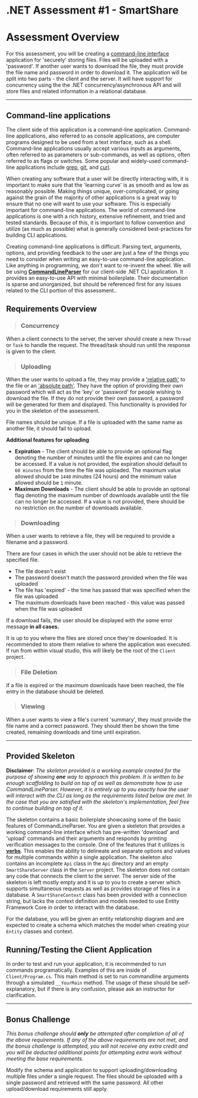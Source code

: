 # .NET Assessment #1 - SmartShare

# Assessment Overview

For this assessment, you will be creating a [command-line interface](https://en.wikipedia.org/wiki/Command-line_interface) application for 'securely' storing files. Files will be uploaded with a 'password'. If another user wants to download the file, they must provide the file name and password in order to download it. The application will be split into two parts - the client and the server. It will have support for concurrency using the the .NET concurrency/asynchronous API and will store files and related information in a relational database.

---

## Command-line applications

The client side of this application is a command-line application. Command-line applications, also referred to as console applications, are computer programs designed to be used from a text interface, such as a shell. Command-line applications usually accept various inputs as arguments, often referred to as parameters or sub-commands, as well as options, often referred to as flags or switches. Some popular and widely-used command-line applications include [grep](http://man7.org/linux/man-pages/man1/grep.1.html), [git](http://man7.org/linux/man-pages/man1/git.1.html), and [curl](https://curl.haxx.se/).

When creating any software that a user will be directly interacting with, it is important to make sure that the 'learning curve' is as smooth and as low as reasonably possible. Making things unique, over-complicated, or going against the grain of the majority of other applications is a great way to ensure that no one will want to use your software. This is especially important for command-line applications. The world of command-line applications is one with a rich history, extensive refinement, and tried and tested standards. Because of this, it is important to follow convention and utilize (as much as possible) what is generally considered best-practices for building CLI applications.

Creating command-line applications is difficult. Parsing text, arguments, options, and providing feedback to the user are just a few of the things you need to consider when writing an easy-to-use command-line application. Like anything in programming, we don't want to re-invent the wheel. We will be using [**CommandLineParser**](https://github.com/commandlineparser/commandline/) for our client-side .NET CLI application. It provides an easy-to-use API with minimal boilerplate. Their documentation is sparse and unorganized, but should be referenced first for any issues related to the CLI portion of this assessment..

## Requirements Overview

> ### Concurrency
When a client connects to the server, the server should create a new `Thread` or `Task` to handle the request. The thread/task should run until the response is given to the client.

> ### Uploading
When the user wants to upload a file, they may provide a ['relative path'](https://support.dtsearch.com/webhelp/dtsearch/relative_paths.htm) to the file or an ['absolute path'](https://www.techopedia.com/definition/5817/absolute-path). They have the option of providing their own password which will act as the 'key' or 'password' for people wishing to download the file. If they do not provide their own password, a password will be generated for them and displayed. This functionality is provided for you in the skeleton of the assessment.

File names should be unique. If a file is uploaded with the same name as another file, it should fail to upload.

**Additional features for uploading**
* **Expiration** - The client should be able to provide an optional flag denoting the number of minutes until the file expires and can no longer be accessed. If a value is not provided, the expiration should default to `60 minutes` from the time the file was uploaded. The maximum value allowed should be `1440` minutes (24 hours) and the minimum value allowed should be `1` minute.
* **Maximum Downloads** - The client should be able to provide an optional flag denoting the maximum number of downloads available until the file can no longer be accessed. If a value is not provided, there should be no restriction on the number of downloads available.

> ### Downloading

When a user wants to retrieve a file, they will be required to provide a filename and a password. 

There are four cases in which the user should not be able to retrieve the specified file.
* The file doesn't exist
* The password doesn't match the password provided when the file was uploaded
* The file has 'expired' - the time has passed that was specified when the file was uploaded
* The maximum downloads have been reached - this value was passed when the file was uploaded

If a download fails, the user should be displayed with *the same* error message **in all cases.**

It is up to you where the files are stored once they're downloaded. It is recommended to store them relative to where the application was executed. If run from within visual studio, this will likely be the root of the `Client` project.

> ### File Deletion

If a file is expired or the maximum downloads have been reached, the file entry in the database should be deleted. 

> ### Viewing

When a user wants to view a file's current 'summary', they must provide the file name and a correct password. They should then be shown the time created, remaining downloads and time until expiration.

---

## Provided Skeleton

**Disclaimer**:  *The skeleton provided is a working example created for the purpose of showing **one** way to approach this problem. It is written to be enough scaffolding to build on top of as well as demonstrate how to use CommandLineParser. However, it is entirely up to you exactly how the user will interact with the CLI as long as the requirements listed below are met. In the case that you are satisfied with the skeleton's implementation, feel free to continue building on top of it.* 

The skeleton contains a basic boilerplate showcasing some of the basic features of CommandLineParser. You are given a skeleton that provides a working command-line interface which has pre-written 'download' and 'upload' commands and their arguments and responds by printing verification messages to the console. One of the features that it utilizes is  [**verbs**](https://github.com/commandlineparser/commandline/wiki/Verbs). This enables the ability to delineate and separate options and values for multiple commands within a single application. The skeleton also contains an incomplete `Api` class in the `Api` directory and an empty `SmartShareServer` class in the `Server` project. The skeleton does not contain any code that connects the client to the server. The server side of the skeleton is left mostly empty and it is up to you to create a server which supports simultaneous requests as well as provides storage of files in a database. A `SmartShareContext` class has been provided with a connection string, but lacks the context definition and models needed to use Entity Framework Core in order to interact with the database.

For the database, you will be given an entity relationship diagram and are expected to create a schema which matches the model when creating your `Entity` classes and context.

## Running/Testing the Client Application 

In order to test and run your application, it is recommended to run commands programatically. Examples of this are inside of `Client/Program.cs`. This main method is set to run commandline arguments through a simulated `__YourMain` method. The usage of these should be self-explanatory, but if there is any confusion, please ask an instructor for clarification.

---

## Bonus Challenge

*This bonus challenge should **only** be attempted after completion of all of the above requirements. If any of the above requirements are not met, and the bonus challenge is attempted, you will not receive any extra credit and you will be deducted additional points for attempting extra work without meeting the base requirements.*

Modify the schema and application to support uploading/downloading multiple files under a single request. The files should be uploaded with a single password and retrieved with the same password. All other upload/download requirements still apply.

